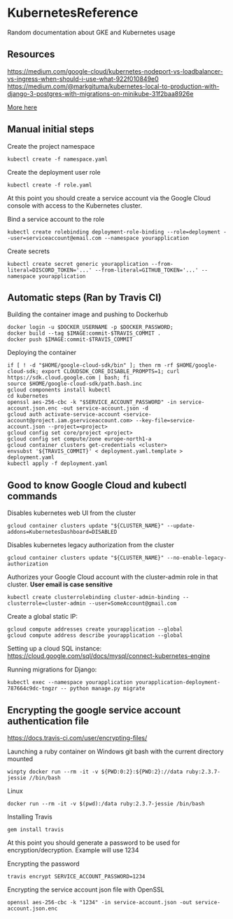 # KubernetesReference
Random documentation about GKE and Kubernetes usage


## Resources

https://medium.com/google-cloud/kubernetes-nodeport-vs-loadbalancer-vs-ingress-when-should-i-use-what-922f010849e0
https://medium.com/@markgituma/kubernetes-local-to-production-with-django-3-postgres-with-migrations-on-minikube-31f2baa8926e

[More here](RESOURCES.md)

## Manual initial steps

Create the project namespace
```
kubectl create -f namespace.yaml
```

Create the deployment user role
```
kubectl create -f role.yaml
```

At this point you should create a service account via the Google Cloud console with access to the Kubernetes cluster.

Bind a service account to the role
```
kubectl create rolebinding deployment-role-binding --role=deployment --user=serviceaccount@email.com --namespace yourapplication
```

Create secrets
```
kubectl create secret generic yourapplication --from-literal=DISCORD_TOKEN='...' --from-literal=GITHUB_TOKEN='...' --namespace yourapplication
```

## Automatic steps (Ran by Travis CI)

Building the container image and pushing to Dockerhub
```
docker login -u $DOCKER_USERNAME -p $DOCKER_PASSWORD;
docker build --tag $IMAGE:commit-$TRAVIS_COMMIT .
docker push $IMAGE:commit-$TRAVIS_COMMIT
```

Deploying the container
```
if [ ! -d "$HOME/google-cloud-sdk/bin" ]; then rm -rf $HOME/google-cloud-sdk; export CLOUDSDK_CORE_DISABLE_PROMPTS=1; curl https://sdk.cloud.google.com | bash; fi
source $HOME/google-cloud-sdk/path.bash.inc
gcloud components install kubectl
cd kubernetes
openssl aes-256-cbc -k "$SERVICE_ACCOUNT_PASSWORD" -in service-account.json.enc -out service-account.json -d
gcloud auth activate-service-account <service-account@project.iam.gserviceaccount.com> --key-file=service-account.json --project=<project>
gcloud config set core/project <project>
gcloud config set compute/zone europe-north1-a
gcloud container clusters get-credentials <cluster>
envsubst '${TRAVIS_COMMIT}' < deployment.yaml.template > deployment.yaml
kubectl apply -f deployment.yaml
```

## Good to know Google Cloud and kubectl commands

Disables kubernetes web UI from the cluster
```
gcloud container clusters update "${CLUSTER_NAME}" --update-addons=KubernetesDashboard=DISABLED
```

Disables kubernetes legacy authorization from the cluster
```
gcloud container clusters update "${CLUSTER_NAME}" --no-enable-legacy-authorization
```

Authorizes your Google Cloud account with the cluster-admin role in that cluster. **User email is case sensitive**
```
kubectl create clusterrolebinding cluster-admin-binding --clusterrole=cluster-admin --user=SomeAccount@gmail.com
```

Create a global static IP:

```
gcloud compute addresses create yourapplication --global
gcloud compute address describe yourapplication --global
```

Setting up a cloud SQL instance: https://cloud.google.com/sql/docs/mysql/connect-kubernetes-engine

Running migrations for Django:

```
kubectl exec --namespace yourapplication yourapplication-deployment-787664c9dc-tngzr -- python manage.py migrate
```

## Encrypting the google service account authentication file

https://docs.travis-ci.com/user/encrypting-files/

Launching a ruby container on Windows git bash with the current directory mounted
```
winpty docker run --rm -it -v ${PWD:0:2}:${PWD:2}://data ruby:2.3.7-jessie //bin/bash
```

Linux
```
docker run --rm -it -v $(pwd):/data ruby:2.3.7-jessie /bin/bash
```

Installing Travis
```
gem install travis
```

At this point you should generate a password to be used for encryption/decryption. Example will use 1234

Encrypting the password
```
travis encrypt SERVICE_ACCOUNT_PASSWORD=1234
```

Encrypting the service account json file with OpenSSL
```
openssl aes-256-cbc -k "1234" -in service-account.json -out service-account.json.enc
```

